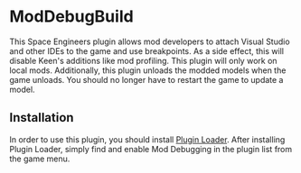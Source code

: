 # ModDebugBuild
 
This Space Engineers plugin allows mod developers to attach Visual Studio and other IDEs to the game and use breakpoints. As a side effect, this will disable Keen's additions like mod profiling. This plugin will only work on local mods. 
Additionally, this plugin unloads the modded models when the game unloads. You should no longer have to restart the game to update a model.

## Installation
In order to use this plugin, you should install [Plugin Loader](https://github.com/austinvaness/PluginLoader). After installing Plugin Loader, simply find and enable Mod Debugging in the plugin list from the game menu.
